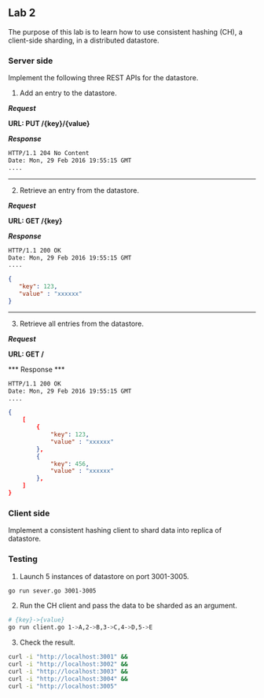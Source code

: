 ## Lab 2 

The purpose of this lab is to learn how to use consistent hashing (CH), a
client-side sharding, in a distributed datastore.


### Server side

Implement the following three REST APIs for the datastore.

1. Add an entry to the datastore.

***Request***

__URL: PUT /{key}/{value}__

***Response***
```sh
HTTP/1.1 204 No Content
Date: Mon, 29 Feb 2016 19:55:15 GMT
....
``` 

---
2. Retrieve an entry from the datastore.

***Request***

__URL: GET /{key}__

***Response***
```sh
HTTP/1.1 200 OK
Date: Mon, 29 Feb 2016 19:55:15 GMT
....
``` 
```json
{
   "key": 123,
   "value" : "xxxxxx"
}
``` 

---
3. Retrieve all entries from the datastore.

***Request***

__URL: GET /__

*** Response ***
```sh
HTTP/1.1 200 OK
Date: Mon, 29 Feb 2016 19:55:15 GMT
....
``` 
```json
{
    [   
        {
            "key": 123,
            "value" : "xxxxxx"
        },
        {
            "key": 456,
            "value" : "xxxxxx"
        },
    ]   
}
``` 

### Client side

Implement a consistent hashing client to shard data into replica of datastore.


### Testing

1. Launch 5 instances of datastore on port 3001-3005.

```sh
go run sever.go 3001-3005
```

2. Run the CH client and pass the data to be sharded as an argument.

```sh
# {key}->{value}
go run client.go 1->A,2->B,3->C,4->D,5->E
```

3.  Check the result.

```sh
curl -i "http://localhost:3001" &&
curl -i "http://localhost:3002" &&
curl -i "http://localhost:3003" &&
curl -i "http://localhost:3004" &&
curl -i "http://localhost:3005"
```